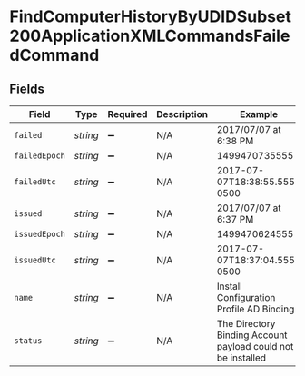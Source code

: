 # FindComputerHistoryByUDIDSubset200ApplicationXMLCommandsFailedCommand


## Fields

| Field                                                        | Type                                                         | Required                                                     | Description                                                  | Example                                                      |
| ------------------------------------------------------------ | ------------------------------------------------------------ | ------------------------------------------------------------ | ------------------------------------------------------------ | ------------------------------------------------------------ |
| `failed`                                                     | *string*                                                     | :heavy_minus_sign:                                           | N/A                                                          | 2017/07/07 at 6:38 PM                                        |
| `failedEpoch`                                                | *string*                                                     | :heavy_minus_sign:                                           | N/A                                                          | 1499470735555                                                |
| `failedUtc`                                                  | *string*                                                     | :heavy_minus_sign:                                           | N/A                                                          | 2017-07-07T18:38:55.555-0500                                 |
| `issued`                                                     | *string*                                                     | :heavy_minus_sign:                                           | N/A                                                          | 2017/07/07 at 6:37 PM                                        |
| `issuedEpoch`                                                | *string*                                                     | :heavy_minus_sign:                                           | N/A                                                          | 1499470624555                                                |
| `issuedUtc`                                                  | *string*                                                     | :heavy_minus_sign:                                           | N/A                                                          | 2017-07-07T18:37:04.555-0500                                 |
| `name`                                                       | *string*                                                     | :heavy_minus_sign:                                           | N/A                                                          | Install Configuration Profile AD Binding                     |
| `status`                                                     | *string*                                                     | :heavy_minus_sign:                                           | N/A                                                          | The Directory Binding Account payload could not be installed |
